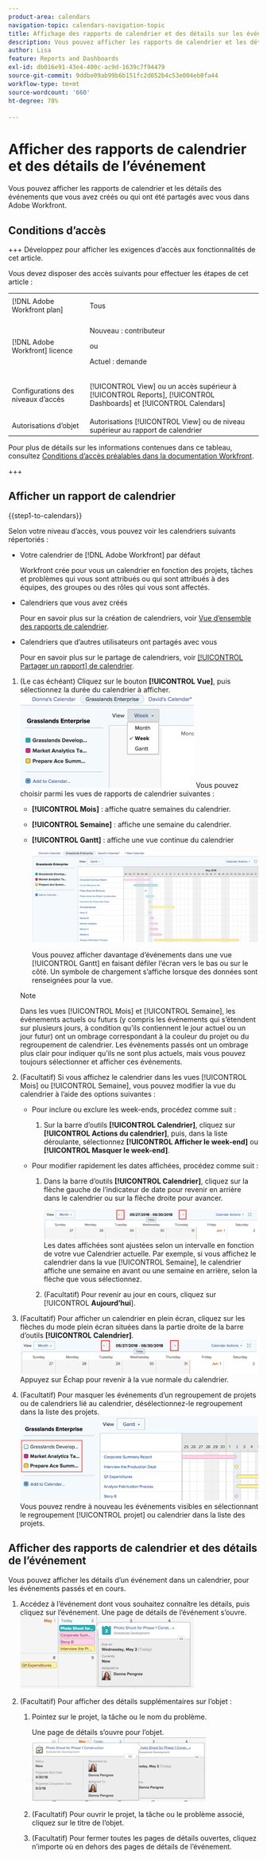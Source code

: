 ```yaml
---
product-area: calendars
navigation-topic: calendars-navigation-topic
title: Affichage des rapports de calendrier et des détails sur les événements
description: Vous pouvez afficher les rapports de calendrier et les détails des événements que vous avez créés ou qui ont été partagés avec vous dans Adobe Workfront.
author: Lisa
feature: Reports and Dashboards
exl-id: db016e91-43e4-400c-ac9d-1639c7f94479
source-git-commit: 9ddbe09ab99b6b151fc2d052b4c53e004eb0fa44
workflow-type: tm+mt
source-wordcount: '660'
ht-degree: 78%

---
```


# Afficher des rapports de calendrier et des détails de l’événement

Vous pouvez afficher les rapports de calendrier et les détails des événements que vous avez créés ou qui ont été partagés avec vous dans Adobe Workfront.

## Conditions d’accès

+++ Développez pour afficher les exigences d’accès aux fonctionnalités de cet article.

Vous devez disposer des accès suivants pour effectuer les étapes de cet article :

<table style="table-layout:auto"> 
 <col> 
 </col> 
 <col> 
 </col> 
 <tbody> 
  <tr> 
   <td role="rowheader">[!DNL Adobe Workfront plan]</td> 
   <td> <p>Tous</p> </td> 
  </tr> 
  <tr> 
   <td role="rowheader">[!DNL Adobe Workfront] licence</td> 
   <td><p>Nouveau : contributeur</p>
       <p>ou</p>
       <p>Actuel : demande</p></td> 
  </tr> 
  <tr> 
   <td role="rowheader">Configurations des niveaux d’accès</td> 
   <td> <p>[!UICONTROL View] ou un accès supérieur à [!UICONTROL Reports], [!UICONTROL Dashboards] et [!UICONTROL Calendars]</p></td> 
  </tr> 
  <tr> 
   <td role="rowheader">Autorisations d’objet</td> 
   <td>Autorisations [!UICONTROL View] ou de niveau supérieur au rapport de calendrier</td> 
  </tr> 
 </tbody> 
</table>

Pour plus de détails sur les informations contenues dans ce tableau, consultez [Conditions d’accès préalables dans la documentation Workfront](/help/quicksilver/administration-and-setup/add-users/access-levels-and-object-permissions/access-level-requirements-in-documentation.md).

+++

## Afficher un rapport de calendrier

{{step1-to-calendars}}

Selon votre niveau d’accès, vous pouvez voir les calendriers suivants répertoriés :

* Votre calendrier de [!DNL Adobe Workfront] par défaut

  Workfront crée pour vous un calendrier en fonction des projets, tâches et problèmes qui vous sont attribués ou qui sont attribués à des équipes, des groupes ou des rôles qui vous sont affectés.

* Calendriers que vous avez créés

  Pour en savoir plus sur la création de calendriers, voir [Vue d’ensemble des rapports de calendrier](../../../reports-and-dashboards/reports/calendars/calendar-reports-overview.md).

* Calendriers que d’autres utilisateurs ont partagés avec vous

  Pour en savoir plus sur le partage de calendriers, voir [[!UICONTROL Partager un rapport] de calendrier](../../../reports-and-dashboards/reports/calendars/share-a-calendar-report.md).

1. (Le cas échéant) Cliquez sur le bouton **[!UICONTROL Vue]**, puis sélectionnez la durée du calendrier à afficher.
   ![Durée du calendrier](assets/view-menu-calendar-report-350x189.png)
Vous pouvez choisir parmi les vues de rapports de calendrier suivantes :

   * **[!UICONTROL Mois]** : affiche quatre semaines du calendrier.
   * **[!UICONTROL Semaine]** : affiche une semaine du calendrier.
   * **[!UICONTROL Gantt]** : affiche une vue continue du calendrier

     ![[!UICONTROL Gantt] rapport de calendrier](assets/gantt-calendar-report.png)

     Vous pouvez afficher davantage d’événements dans une vue [!UICONTROL Gantt] en faisant défiler l’écran vers le bas ou sur le côté. Un symbole de chargement s’affiche lorsque des données sont renseignées pour la vue.

   >[!NOTE]
   >
   >Dans les vues [!UICONTROL Mois] et [!UICONTROL Semaine], les événements actuels ou futurs (y compris les événements qui s’étendent sur plusieurs jours, à condition qu’ils contiennent le jour actuel ou un jour futur) ont un ombrage correspondant à la couleur du projet ou du regroupement de calendrier. Les événements passés ont un ombrage plus clair pour indiquer qu’ils ne sont plus actuels, mais vous pouvez toujours sélectionner et afficher ces événements.

1. (Facultatif) Si vous affichez le calendrier dans les vues [!UICONTROL Mois] ou [!UICONTROL Semaine], vous pouvez modifier la vue du calendrier à l’aide des options suivantes :

   * Pour inclure ou exclure les week-ends, procédez comme suit :

      1. Sur la barre d’outils **[!UICONTROL Calendrier]**, cliquez sur **[!UICONTROL Actions du calendrier]**, puis, dans la liste déroulante, sélectionnez **[!UICONTROL Afficher le week-end]** ou **[!UICONTROL Masquer le week-end]**.

   * Pour modifier rapidement les dates affichées, procédez comme suit :

      1. Dans la barre d’outils **[!UICONTROL Calendrier]**, cliquez sur la flèche gauche de l’indicateur de date pour revenir en arrière dans le calendrier ou sur la flèche droite pour avancer.

         ![Clic sur la flèche pour modifier la date](assets/click-arrows-to-change-dates-calendar-report.png)\
         Les dates affichées sont ajustées selon un intervalle en fonction de votre vue Calendrier actuelle. Par exemple, si vous affichez le calendrier dans la vue [!UICONTROL Semaine], le calendrier affiche une semaine en avant ou une semaine en arrière, selon la flèche que vous sélectionnez.

      1. (Facultatif) Pour revenir au jour en cours, cliquez sur [!UICONTROL **Aujourd’hui**].


1. (Facultatif) Pour afficher un calendrier en plein écran, cliquez sur les flèches du mode plein écran situées dans la partie droite de la barre d’outils **[!UICONTROL Calendrier]**.
   ![Clic sur la flèche pour modifier la date](assets/click-arrows-to-change-dates-calendar-report.png)\
   Appuyez sur Échap pour revenir à la vue normale du calendrier.

1. (Facultatif) Pour masquer les événements d’un regroupement de projets ou de calendriers lié au calendrier, désélectionnez-le regroupement dans la liste des projets.
   ![Masquer les événements](assets/hide-events-for-project-or-cal-grouping.png)
Vous pouvez rendre à nouveau les événements visibles en sélectionnant le regroupement [!UICONTROL projet] ou calendrier dans la liste des projets.

## Afficher des rapports de calendrier et des détails de l’événement

Vous pouvez afficher les détails d’un événement dans un calendrier, pour les événements passés et en cours.

1. Accédez à l’événement dont vous souhaitez connaître les détails, puis cliquez sur l’événement.
Une page de détails de l’événement s’ouvre.
   ![calendar_report_EventDetails.png](assets/calendar-report-eventdetails-350x145.png)

1. (Facultatif) Pour afficher des détails supplémentaires sur l’objet :

   1. Pointez sur le projet, la tâche ou le nom du problème.

      Une page de détails s’ouvre pour l’objet.
      ![additional_object_details_-_calendar_report.png](assets/additional-object-details---calendar-report-350x131.png)

   1. (Facultatif) Pour ouvrir le projet, la tâche ou le problème associé, cliquez sur le titre de l’objet.
   1. (Facultatif) Pour fermer toutes les pages de détails ouvertes, cliquez n’importe où en dehors des pages de détails de l’événement.
